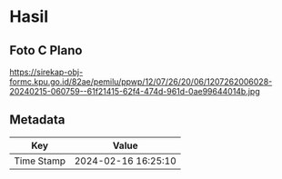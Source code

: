 # Hasil

## Foto C Plano

https://sirekap-obj-formc.kpu.go.id/82ae/pemilu/ppwp/12/07/26/20/06/1207262006028-20240215-060759--61f21415-62f4-474d-961d-0ae99644014b.jpg


## Metadata

| Key        | Value               |
| ---------- | ------------------- |
| Time Stamp | 2024-02-16 16:25:10 |



